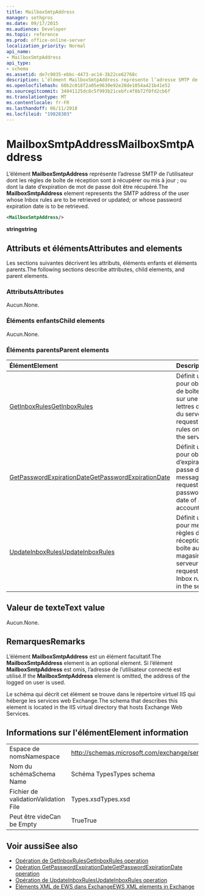 ```yaml
---
title: MailboxSmtpAddress
manager: sethgros
ms.date: 09/17/2015
ms.audience: Developer
ms.topic: reference
ms.prod: office-online-server
localization_priority: Normal
api_name:
- MailboxSmtpAddress
api_type:
- schema
ms.assetid: de7c9035-ebbc-4473-ac14-3b22ce62768c
description: L’élément MailboxSmtpAddress représente l’adresse SMTP de l’utilisateur dont les règles de boîte de réception sont à récupérer ou mis à jour ; ou dont la date d’expiration de mot de passe doit être récupéré.
ms.openlocfilehash: 60b2c018f2a05e9630e92e28de1054a421b41e52
ms.sourcegitcommit: 34041125dc8c5f993b21cebfc4f8b72f0fd2cb6f
ms.translationtype: MT
ms.contentlocale: fr-FR
ms.lasthandoff: 06/11/2018
ms.locfileid: "19828303"
---
```

# <a name="mailboxsmtpaddress"></a><span data-ttu-id="abc19-103">MailboxSmtpAddress</span><span class="sxs-lookup"><span data-stu-id="abc19-103">MailboxSmtpAddress</span></span>

<span data-ttu-id="abc19-104">L’élément **MailboxSmtpAddress** représente l’adresse SMTP de l’utilisateur dont les règles de boîte de réception sont à récupérer ou mis à jour ; ou dont la date d’expiration de mot de passe doit être récupéré.</span><span class="sxs-lookup"><span data-stu-id="abc19-104">The **MailboxSmtpAddress** element represents the SMTP address of the user whose Inbox rules are to be retrieved or updated; or whose password expiration date is to be retrieved.</span></span> 
  
```XML
<MailboxSmtpAddress/>
```

<span data-ttu-id="abc19-105">**string**</span><span class="sxs-lookup"><span data-stu-id="abc19-105">**string**</span></span>

## <a name="attributes-and-elements"></a><span data-ttu-id="abc19-106">Attributs et éléments</span><span class="sxs-lookup"><span data-stu-id="abc19-106">Attributes and elements</span></span>

<span data-ttu-id="abc19-107">Les sections suivantes décrivent les attributs, éléments enfants et éléments parents.</span><span class="sxs-lookup"><span data-stu-id="abc19-107">The following sections describe attributes, child elements, and parent elements.</span></span>
  
### <a name="attributes"></a><span data-ttu-id="abc19-108">Attributs</span><span class="sxs-lookup"><span data-stu-id="abc19-108">Attributes</span></span>

<span data-ttu-id="abc19-109">Aucun.</span><span class="sxs-lookup"><span data-stu-id="abc19-109">None.</span></span>
  
### <a name="child-elements"></a><span data-ttu-id="abc19-110">Éléments enfants</span><span class="sxs-lookup"><span data-stu-id="abc19-110">Child elements</span></span>

<span data-ttu-id="abc19-111">Aucun.</span><span class="sxs-lookup"><span data-stu-id="abc19-111">None.</span></span>
  
### <a name="parent-elements"></a><span data-ttu-id="abc19-112">Éléments parents</span><span class="sxs-lookup"><span data-stu-id="abc19-112">Parent elements</span></span>

|<span data-ttu-id="abc19-113">**Élément**</span><span class="sxs-lookup"><span data-stu-id="abc19-113">**Element**</span></span>|<span data-ttu-id="abc19-114">**Description**</span><span class="sxs-lookup"><span data-stu-id="abc19-114">**Description**</span></span>|
|:-----|:-----|
|[<span data-ttu-id="abc19-115">GetInboxRules</span><span class="sxs-lookup"><span data-stu-id="abc19-115">GetInboxRules</span></span>](getinboxrules.md) <br/> |<span data-ttu-id="abc19-116">Définit une requête pour obtenir les règles de boîte de réception sur une boîte aux lettres dans le magasin du serveur.</span><span class="sxs-lookup"><span data-stu-id="abc19-116">Defines a request to get the Inbox rules on a mailbox in the server store.</span></span>  <br/> |
|[<span data-ttu-id="abc19-117">GetPasswordExpirationDate</span><span class="sxs-lookup"><span data-stu-id="abc19-117">GetPasswordExpirationDate</span></span>](getpasswordexpirationdate.md) <br/> |<span data-ttu-id="abc19-118">Définit une demande pour obtenir la date d’expiration de mot de passe d’un compte de messagerie.</span><span class="sxs-lookup"><span data-stu-id="abc19-118">Defines a request to get the password expiration date of an email account.</span></span>  <br/> |
|[<span data-ttu-id="abc19-119">UpdateInboxRules</span><span class="sxs-lookup"><span data-stu-id="abc19-119">UpdateInboxRules</span></span>](updateinboxrules.md) <br/> |<span data-ttu-id="abc19-120">Définit une demande pour mettre à jour les règles de boîte de réception dans une boîte aux lettres dans le magasin du serveur.</span><span class="sxs-lookup"><span data-stu-id="abc19-120">Defines a request to update the Inbox rules in a mailbox in the server store.</span></span>  <br/> |
   
## <a name="text-value"></a><span data-ttu-id="abc19-121">Valeur de texte</span><span class="sxs-lookup"><span data-stu-id="abc19-121">Text value</span></span>

<span data-ttu-id="abc19-122">Aucun.</span><span class="sxs-lookup"><span data-stu-id="abc19-122">None.</span></span>
  
## <a name="remarks"></a><span data-ttu-id="abc19-123">Remarques</span><span class="sxs-lookup"><span data-stu-id="abc19-123">Remarks</span></span>

<span data-ttu-id="abc19-124">L’élément **MailboxSmtpAddress** est un élément facultatif.</span><span class="sxs-lookup"><span data-stu-id="abc19-124">The **MailboxSmtpAddress** element is an optional element.</span></span> <span data-ttu-id="abc19-125">Si l’élément **MailboxSmtpAddress** est omis, l’adresse de l’utilisateur connecté est utilisé.</span><span class="sxs-lookup"><span data-stu-id="abc19-125">If the **MailboxSmtpAddress** element is omitted, the address of the logged on user is used.</span></span> 
  
<span data-ttu-id="abc19-126">Le schéma qui décrit cet élément se trouve dans le répertoire virtuel IIS qui héberge les services web Exchange.</span><span class="sxs-lookup"><span data-stu-id="abc19-126">The schema that describes this element is located in the IIS virtual directory that hosts Exchange Web Services.</span></span>
  
## <a name="element-information"></a><span data-ttu-id="abc19-127">Informations sur l'élément</span><span class="sxs-lookup"><span data-stu-id="abc19-127">Element information</span></span>

|||
|:-----|:-----|
|<span data-ttu-id="abc19-128">Espace de noms</span><span class="sxs-lookup"><span data-stu-id="abc19-128">Namespace</span></span>  <br/> |http://schemas.microsoft.com/exchange/services/2006/types  <br/> |
|<span data-ttu-id="abc19-129">Nom du schéma</span><span class="sxs-lookup"><span data-stu-id="abc19-129">Schema Name</span></span>  <br/> |<span data-ttu-id="abc19-130">Schéma Types</span><span class="sxs-lookup"><span data-stu-id="abc19-130">Types schema</span></span>  <br/> |
|<span data-ttu-id="abc19-131">Fichier de validation</span><span class="sxs-lookup"><span data-stu-id="abc19-131">Validation File</span></span>  <br/> |<span data-ttu-id="abc19-132">Types.xsd</span><span class="sxs-lookup"><span data-stu-id="abc19-132">Types.xsd</span></span>  <br/> |
|<span data-ttu-id="abc19-133">Peut être vide</span><span class="sxs-lookup"><span data-stu-id="abc19-133">Can be Empty</span></span>  <br/> |<span data-ttu-id="abc19-134">True</span><span class="sxs-lookup"><span data-stu-id="abc19-134">True</span></span>  <br/> |
   
## <a name="see-also"></a><span data-ttu-id="abc19-135">Voir aussi</span><span class="sxs-lookup"><span data-stu-id="abc19-135">See also</span></span>

- [<span data-ttu-id="abc19-136">Opération de GetInboxRules</span><span class="sxs-lookup"><span data-stu-id="abc19-136">GetInboxRules operation</span></span>](getinboxrules-operation.md)
- [<span data-ttu-id="abc19-137">Opération GetPasswordExpirationDate</span><span class="sxs-lookup"><span data-stu-id="abc19-137">GetPasswordExpirationDate operation</span></span>](getpasswordexpirationdate-operation.md)
- [<span data-ttu-id="abc19-138">Opération de UpdateInboxRules</span><span class="sxs-lookup"><span data-stu-id="abc19-138">UpdateInboxRules operation</span></span>](updateinboxrules-operation.md)
- [<span data-ttu-id="abc19-139">Éléments XML de EWS dans Exchange</span><span class="sxs-lookup"><span data-stu-id="abc19-139">EWS XML elements in Exchange</span></span>](ews-xml-elements-in-exchange.md)

